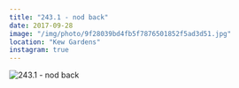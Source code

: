 ```yaml
---
title: "243.1 - nod back"
date: 2017-09-28
image: "/img/photo/9f28039bd4fb5f7876501852f5ad3d51.jpg"
location: "Kew Gardens"
instagram: true
---
```


![243.1 - nod back](/img/photo/9f28039bd4fb5f7876501852f5ad3d51.jpg)
